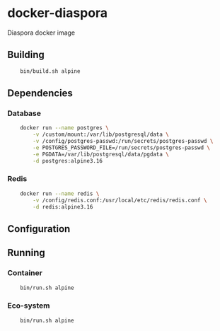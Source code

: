 # docker-diaspora
Diaspora docker image

## Building
```bash
	bin/build.sh alpine
```

## Dependencies
### Database
```bash
	docker run --name postgres \
		-v /custom/mount:/var/lib/postgresql/data \
		-v /config/postgres-passwd:/run/secrets/postgres-passwd \
		-e POSTGRES_PASSWORD_FILE=/run/secrets/postgres-passwd \
		-e PGDATA=/var/lib/postgresql/data/pgdata \
		-d postgres:alpine3.16
```

### Redis
```bash
	docker run --name redis \
		-v /config/redis.conf:/usr/local/etc/redis/redis.conf \
		-d redis:alpine3.16
```

## Configuration

## Running
### Container
```bash
	bin/run.sh alpine
```

### Eco-system
```bash
	bin/run.sh alpine
```
